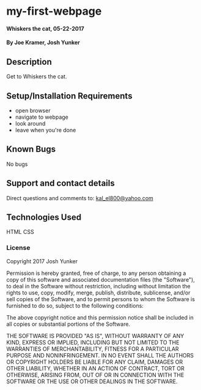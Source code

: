 # my-first-webpage

#### Whiskers the cat, 05-22-2017

#### By Joe Kramer, Josh Yunker

## Description

Get to Whiskers the cat.

## Setup/Installation Requirements
* open browser
* navigate to webpage
* look around
* leave when you're done



## Known Bugs

No bugs

## Support and contact details

Direct questions and comments to: kal_el800@yahoo.com

## Technologies Used

HTML CSS

### License

Copyright 2017 Josh Yunker

Permission is hereby granted, free of charge, to any person obtaining a copy of this software and associated documentation files (the "Software"), to deal in the Software without restriction, including without limitation the rights to use, copy, modify, merge, publish, distribute, sublicense, and/or sell copies of the Software, and to permit persons to whom the Software is furnished to do so, subject to the following conditions:

The above copyright notice and this permission notice shall be included in all copies or substantial portions of the Software.

THE SOFTWARE IS PROVIDED "AS IS", WITHOUT WARRANTY OF ANY KIND, EXPRESS OR IMPLIED, INCLUDING BUT NOT LIMITED TO THE WARRANTIES OF MERCHANTABILITY, FITNESS FOR A PARTICULAR PURPOSE AND NONINFRINGEMENT. IN NO EVENT SHALL THE AUTHORS OR COPYRIGHT HOLDERS BE LIABLE FOR ANY CLAIM, DAMAGES OR OTHER LIABILITY, WHETHER IN AN ACTION OF CONTRACT, TORT OR OTHERWISE, ARISING FROM, OUT OF OR IN CONNECTION WITH THE SOFTWARE OR THE USE OR OTHER DEALINGS IN THE SOFTWARE.
